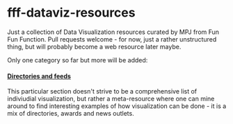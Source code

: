 # fff-dataviz-resources
Just a collection of Data Visualization resources curated by MPJ from Fun Fun Function. Pull requests welcome - for now, just a rather unstructured thing, but will probably become a web resource later maybe.

Only one category so far but more will be added:

#### [Directories and feeds](/directories-and-feeds.md)
This particular section doesn't strive to be a comprehensive list of indiviudial visualization, but rather a meta-resource where one can mine around to find interesting examples of how visualization can be done - it is a mix of directories, awards and news outlets.
